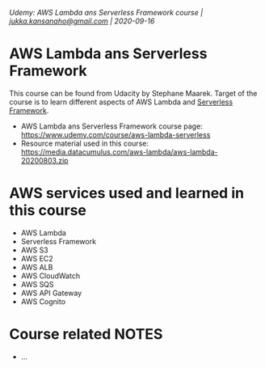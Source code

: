 _Udemy: AWS Lambda ans Serverless Framework course | jukka.kansanaho@gmail.com | 2020-09-16_

# AWS Lambda ans Serverless Framework

This course can be found from Udacity by Stephane Maarek.
Target of the course is to learn different aspects of AWS Lambda and [Serverless Framework](https://www.serverless.com/).

- AWS Lambda ans Serverless Framework course page: https://www.udemy.com/course/aws-lambda-serverless
- Resource material used in this course: https://media.datacumulus.com/aws-lambda/aws-lambda-20200803.zip

# AWS services used and learned in this course

- AWS Lambda
- Serverless Framework
- AWS S3
- AWS EC2
- AWS ALB
- AWS CloudWatch
- AWS SQS
- AWS API Gateway
- AWS Cognito

# Course related NOTES

- ...
